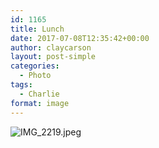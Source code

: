 ```yaml
---
id: 1165
title: Lunch
date: 2017-07-08T12:35:42+00:00
author: claycarson
layout: post-simple
categories: 
  - Photo
tags:
  - Charlie
format: image
---
```

![IMG_2219.jpeg](https://claycarson.net/wp-content/uploads/2017/07/IMG_2219.jpeg)
